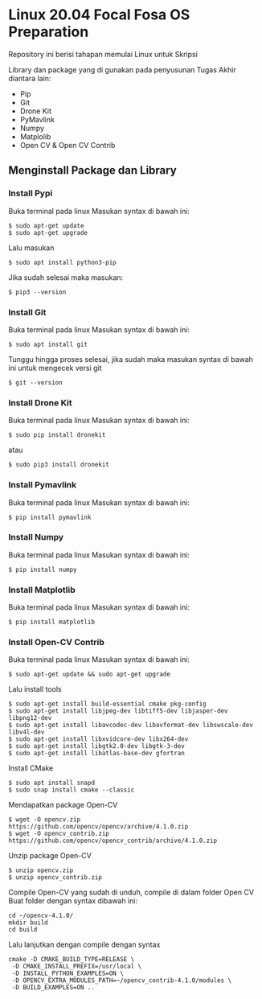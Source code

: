 # Linux 20.04 Focal Fosa OS Preparation
Repository ini berisi tahapan memulai Linux untuk Skripsi

Library dan package yang di gunakan pada penyusunan Tugas Akhir diantara lain:

- Pip
- Git
- Drone Kit
- PyMavlink
- Numpy
- Matplolib
- Open CV & Open CV Contrib

## Menginstall Package dan Library

### Install Pypi 

Buka terminal pada linux
Masukan syntax di bawah ini:
```
$ sudo apt-get update
$ sudo apt-get upgrade

```

Lalu masukan

```
$ sudo apt install python3-pip

```

Jika sudah selesai maka masukan:

```
$ pip3 --version
```

### Install Git
Buka terminal pada linux
Masukan syntax di bawah ini: 

```
$ sudo apt install git
```
Tunggu hingga proses selesai, jika sudah maka masukan syntax di bawah ini untuk mengecek versi git

```
$ git --version
```

### Install Drone Kit
Buka terminal pada linux
Masukan syntax di bawah ini: 

```
$ sudo pip install dronekit
```
atau 
```
$ sudo pip3 install dronekit
```

### Install Pymavlink
Buka terminal pada linux
Masukan syntax di bawah ini: 

```
$ pip install pymavlink
```

### Install Numpy
Buka terminal pada linux
Masukan syntax di bawah ini:
```
$ pip install numpy
```

### Install Matplotlib
Buka terminal pada linux
Masukan syntax di bawah ini:
```
$ pip install matplotlib
```

### Install Open-CV Contrib
Buka terminal pada linux
Masukan syntax di bawah ini:
```
$ sudo apt-get update && sudo apt-get upgrade
```

Lalu install tools
```
$ sudo apt-get install build-essential cmake pkg-config
$ sudo apt-get install libjpeg-dev libtiff5-dev libjasper-dev libpng12-dev
$ sudo apt-get install libavcodec-dev libavformat-dev libswscale-dev libv4l-dev
$ sudo apt-get install libxvidcore-dev libx264-dev
$ sudo apt-get install libgtk2.0-dev libgtk-3-dev
$ sudo apt-get install libatlas-base-dev gfortran
```

Install CMake
```
$ sudo apt install snapd
$ sudo snap install cmake --classic
```

Mendapatkan package Open-CV
```
$ wget -O opencv.zip https://github.com/opencv/opencv/archive/4.1.0.zip
$ wget -O opencv_contrib.zip https://github.com/opencv/opencv_contrib/archive/4.1.0.zip
```

Unzip package Open-CV
```
$ unzip opencv.zip
$ unzip opencv_contrib.zip
```

Compile Open-CV yang sudah di unduh, compile di dalam folder Open CV
Buat folder dengan syntax dibawah ini:

```
cd ~/opencv-4.1.0/
mkdir build
cd build
```

Lalu lanjutkan dengan compile dengan syntax
```
cmake -D CMAKE_BUILD_TYPE=RELEASE \
 -D CMAKE_INSTALL_PREFIX=/usr/local \
 -D INSTALL_PYTHON_EXAMPLES=ON \
 -D OPENCV_EXTRA_MODULES_PATH=~/opencv_contrib-4.1.0/modules \
 -D BUILD_EXAMPLES=ON ..
```
